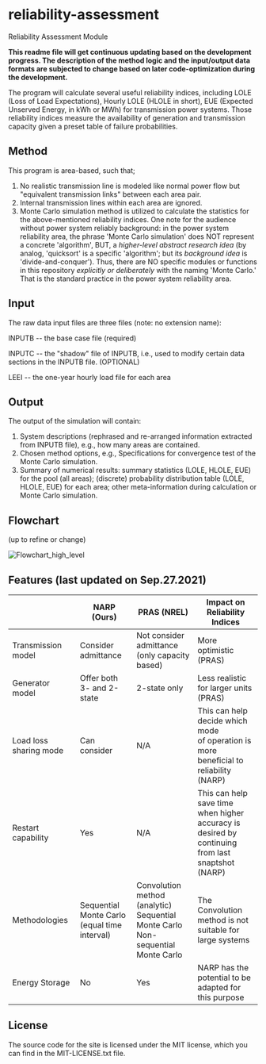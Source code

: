 # reliability-assessment
Reliability Assessment Module

**This readme file will get continuous updating based on the development progress. The description of the method logic and the input/output data formats are subjected to change based on later code-optimization during the development.**

The program will calculate several useful reliability indices, including LOLE (Loss of Load Expectations),  Hourly LOLE (HLOLE in short), EUE (Expected Unserved Energy, in kWh or MWh) for transmission power systems. Those reliability indices measure the availability of generation and transmission capacity given a preset table of failure probabilities.  

## Method
This program is area-based, such that;
1) No realistic transmission line is modeled like normal power flow but "equivalent transmission links" between each area pair.
2) Internal transmission lines within each area are ignored.
3) Monte Carlo simulation method is utilized to calculate the statistics for the above-mentioned reliability indices. One note for the audience without power system reliably background: in the power system reliability area, the phrase 'Monte Carlo simulation' does NOT represent a concrete 'algorithm', BUT, a *higher-level abstract research idea* (by analog, 'quicksort' is a specific 'algorithm'; but its *background idea* is 'divide-and-conquer'). Thus, there are NO specific modules or functions in this repository *explicitly or deliberately* with the naming 'Monte Carlo.' That is the standard practice in the power system reliability area.

## Input 

The raw data input files are three files (note: no extension name): 

INPUTB -- the base case file (required)

INPUTC -- the "shadow" file of INPUTB, i.e., used to modify certain data sections in the INPUTB file. (OPTIONAL)

LEEI -- the one-year hourly load file for each area 

## Output

The output of the simulation will contain:

1) System descriptions (rephrased and re-arranged information extracted from INPUTB file), e.g., how many areas are contained.
2) Chosen method options, e.g., Specifications for convergence test of the Monte Carlo simulation.
3) Summary of numerical results: summary statistics (LOLE, HLOLE, EUE) for the pool (all areas); (discrete) probability distribution table (LOLE, HLOLE, EUE) for each area; other meta-information during calculation or Monte Carlo simulation.

## Flowchart

(up to refine or change)

![Flowchart_high_level](https://user-images.githubusercontent.com/45750983/127577146-133cb8a9-1fc3-48eb-bfd2-6d0f5a0d057e.png)

## Features (last updated on Sep.27.2021)
|  | NARP (Ours) | PRAS (NREL) | Impact on Reliability Indices |
| ------------- | ------------- | ------------- | ------------- |
| Transmission model | Consider admittance | Not consider admittance <br /> (only capacity based) | More optimistic (PRAS) |
| Generator model | Offer both 3- and 2-state | 2-state only | Less realistic for larger units (PRAS) |
| Load loss sharing mode | Can consider | N/A | This can help decide which mode <br /> of operation is more beneficial to <br /> reliability (NARP) |
| Restart capability | Yes | N/A | This can help save time when higher <br /> accuracy is desired by continuing <br /> from last snaptshot (NARP) |
| Methodologies | Sequential Monte Carlo <br /> (equal time interval) | Convolution method (analytic) <br /> Sequential Monte Carlo <br /> Non-sequential Monte Carlo | The Convolution method is not <br /> suitable for large systems | 
| Energy Storage | No | Yes | NARP has the potential to be <br /> adapted for this purpose |


## License

The source code for the site is licensed under the MIT license, which you can find in
the MIT-LICENSE.txt file.
